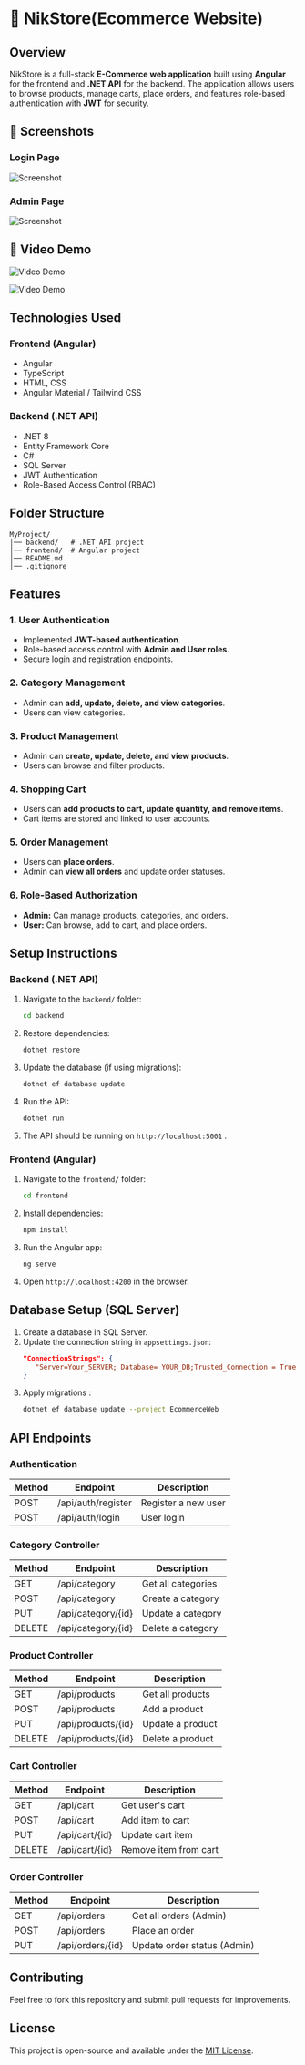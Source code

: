# 🚀 NikStore(Ecommerce Website)

## Overview
NikStore is a full-stack **E-Commerce web application** built using **Angular** for the frontend and **.NET API** for the backend. The application allows users to browse products, manage carts, place orders, and features role-based authentication with **JWT** for security.

## 📸 Screenshots

### Login Page

![Screenshot](https://raw.githubusercontent.com/Nikhill-Bhardwajjj/NikStore/main/images/Screenshot%202025-03-12%20105346.png)

### Admin Page

![Screenshot](https://raw.githubusercontent.com/Nikhill-Bhardwajjj/NikStore/main/images/Screenshot%202025-03-12%20111828.png)




## 🎥 Video Demo
![Video Demo](https://raw.githubusercontent.com/Nikhill-Bhardwajjj/NikStore/main/images/EcommerceWeb-GoogleChrome2025-03-1211-03-19-ezgif.com-video-to-gif-converter.gif)


![Video Demo](https://raw.githubusercontent.com/Nikhill-Bhardwajjj/NikStore/main/images/EcommerceWeb-GoogleChrome2025-03-1211-14-31-ezgif.com-video-to-gif-converter.gif)



## Technologies Used
### Frontend (Angular)
- Angular
- TypeScript
- HTML, CSS
- Angular Material / Tailwind CSS 


### Backend (.NET API)
- .NET 8
- Entity Framework Core
- C#
- SQL Server
- JWT Authentication
- Role-Based Access Control (RBAC)

## Folder Structure
```
MyProject/
│── backend/   # .NET API project
│── frontend/  # Angular project
│── README.md
│── .gitignore
```

## Features
### **1. User Authentication**
- Implemented **JWT-based authentication**.
- Role-based access control with **Admin and User roles**.
- Secure login and registration endpoints.

### **2. Category Management**
- Admin can **add, update, delete, and view categories**.
- Users can view categories.

### **3. Product Management**
- Admin can **create, update, delete, and view products**.
- Users can browse and filter products.

### **4. Shopping Cart**
- Users can **add products to cart, update quantity, and remove items**.
- Cart items are stored and linked to user accounts.

### **5. Order Management**
- Users can **place orders**.
- Admin can **view all orders** and update order statuses.

### **6. Role-Based Authorization**
- **Admin:** Can manage products, categories, and orders.
- **User:** Can browse, add to cart, and place orders.

## Setup Instructions

### Backend (.NET API)
1. Navigate to the `backend/` folder:
   ```sh
   cd backend
   ```
2. Restore dependencies:
   ```sh
   dotnet restore
   ```
3. Update the database (if using migrations):
   ```sh
   dotnet ef database update
   ```
4. Run the API:
   ```sh
   dotnet run
   ```
5. The API should be running on `http://localhost:5001` .

### Frontend (Angular)
1. Navigate to the `frontend/` folder:
   ```sh
   cd frontend
   ```
2. Install dependencies:
   ```sh
   npm install
   ```
3. Run the Angular app:
   ```sh
   ng serve
   ```
4. Open `http://localhost:4200` in the browser.

## Database Setup (SQL Server)
1. Create a database in SQL Server.
2. Update the connection string in `appsettings.json`:
   ```json
   "ConnectionStrings": {
      "Server=Your_SERVER; Database= YOUR_DB;Trusted_Connection = True;MultipleActiveResultSets =true;TrustServerCertificate=True"
   }
   ```
3. Apply migrations :
   ```sh
   dotnet ef database update --project EcommerceWeb
   ```

## API Endpoints
### **Authentication**
| Method | Endpoint           | Description          |
|--------|-------------------|----------------------|
| POST   | /api/auth/register | Register a new user |
| POST   | /api/auth/login    | User login          |

### **Category Controller**
| Method | Endpoint          | Description        |
|--------|------------------|--------------------|
| GET    | /api/category    | Get all categories |
| POST   | /api/category    | Create a category  |
| PUT    | /api/category/{id} | Update a category |
| DELETE | /api/category/{id} | Delete a category |

### **Product Controller**
| Method | Endpoint          | Description      |
|--------|------------------|------------------|
| GET    | /api/products    | Get all products |
| POST   | /api/products    | Add a product    |
| PUT    | /api/products/{id} | Update a product |
| DELETE | /api/products/{id} | Delete a product |

### **Cart Controller**
| Method | Endpoint        | Description          |
|--------|----------------|----------------------|
| GET    | /api/cart      | Get user's cart     |
| POST   | /api/cart      | Add item to cart    |
| PUT    | /api/cart/{id} | Update cart item    |
| DELETE | /api/cart/{id} | Remove item from cart |

### **Order Controller**
| Method | Endpoint         | Description          |
|--------|-----------------|----------------------|
| GET    | /api/orders     | Get all orders (Admin) |
| POST   | /api/orders     | Place an order |
| PUT    | /api/orders/{id} | Update order status (Admin) |

## Contributing
Feel free to fork this repository and submit pull requests for improvements.

## License
This project is open-source and available under the [MIT License](LICENSE).

